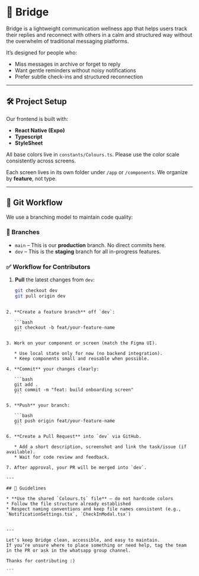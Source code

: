 # 🤝 Bridge

Bridge is a lightweight communication wellness app that helps users track their replies and reconnect with others in a calm and structured way without the overwhelm of traditional messaging platforms.

It’s designed for people who:
- Miss messages in archive or forget to reply
- Want gentle reminders without noisy notifications
- Prefer subtle check-ins and structured reconnection

---

## 🛠️ Project Setup

Our frontend is built with:
- **React Native (Expo)**
- **Typescript**
- **StyleSheet**

All base colors live in `constants/Colours.ts`. Please use the color scale consistently across screens.

Each screen lives in its own folder under `/app` or `/components`. We organize by **feature**, not type.

---

## 🔄 Git Workflow

We use a branching model to maintain code quality:

### 🔁 Branches
- `main` – This is our **production** branch. No direct commits here.
- `dev` – This is the **staging** branch for all in-progress features.

### ✅ Workflow for Contributors
1. **Pull** the latest changes from `dev`:
   ```bash
   git checkout dev
   git pull origin dev
````

2. **Create a feature branch** off `dev`:

   ```bash
   git checkout -b feat/your-feature-name
   ```

3. Work on your component or screen (match the Figma UI).

   * Use local state only for now (no backend integration).
   * Keep components small and reusable when possible.

4. **Commit** your changes clearly:

   ```bash
   git add .
   git commit -m "feat: build onboarding screen"
   ```

5. **Push** your branch:

   ```bash
   git push origin feat/your-feature-name
   ```

6. **Create a Pull Request** into `dev` via GitHub.

   * Add a short description, screenshot and link the task/issue (if available).
   * Wait for code review and feedback.

7. After approval, your PR will be merged into `dev`.

---

## 🧾 Guidelines

* **Use the shared `Colours.ts` file** — do not hardcode colors
* Follow the file structure already established
* Respect naming conventions and keep file names consistent (e.g., `NotificationSettings.tsx`, `CheckInModal.tsx`)


---

Let’s keep Bridge clean, accessible, and easy to maintain.
If you’re unsure where to place something or need help, tag the team in the PR or ask in the whatsapp group channel.

Thanks for contributing :)

```
